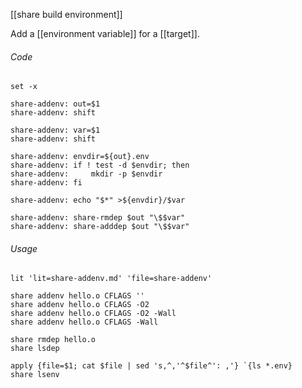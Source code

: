 [[share build environment]]

Add a [[environment variable]] for a [[target]].

###### Code

	set -x

	share-addenv: out=$1
	share-addenv: shift

	share-addenv: var=$1
	share-addenv: shift

	share-addenv: envdir=${out}.env
	share-addenv: if ! test -d $envdir; then
	share-addenv:     mkdir -p $envdir
	share-addenv: fi

	share-addenv: echo "$*" >${envdir}/$var

	share-addenv: share-rmdep $out "\$$var"
	share-addenv: share-adddep $out "\$$var"

###### Usage

	lit 'lit=share-addenv.md' 'file=share-addenv'

	share addenv hello.o CFLAGS ''
	share addenv hello.o CFLAGS -O2
	share addenv hello.o CFLAGS -O2 -Wall
	share addenv hello.o CFLAGS -Wall

	share rmdep hello.o
	share lsdep

	apply {file=$1; cat $file | sed 's,^,'^$file^': ,'} `{ls *.env}
	share lsenv
